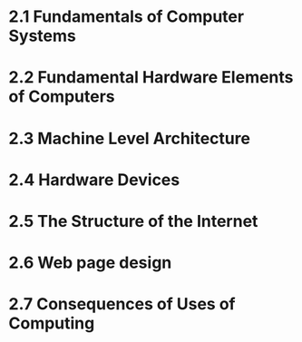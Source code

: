 2.1 Fundamentals of Computer Systems
====================================

2.2 Fundamental Hardware Elements of Computers
==============================================

2.3 Machine Level Architecture
==============================

2.4 Hardware Devices
====================

2.5 The Structure of the Internet
=================================

2.6 Web page design
===================

2.7 Consequences of Uses of Computing
=====================================
